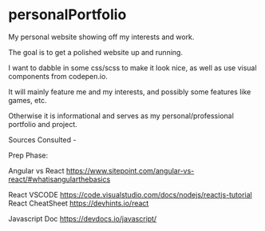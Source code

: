 # personalPortfolio
My personal website showing off my interests and work.

The goal is to get a polished website up and running.

I want to dabble in some css/scss to make it look nice, as well as use visual components from codepen.io.

It will mainly feature me and my interests, and possibly some features like games, etc.

Otherwise it is informational and serves as my personal/professional portfolio and project.




Sources Consulted - 

Prep Phase:

Angular vs React
https://www.sitepoint.com/angular-vs-react/#whatisangularthebasics

React VSCODE
https://code.visualstudio.com/docs/nodejs/reactjs-tutorial
React CheatSheet
https://devhints.io/react

Javascript Doc
https://devdocs.io/javascript/



